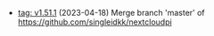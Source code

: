 *   [tag: v1.51.1](https://github.com/nextcloud/nextcloudpi/commit/2310ee6) (2023-04-18) Merge branch 'master' of https://github.com/singleidkk/nextcloudpi
